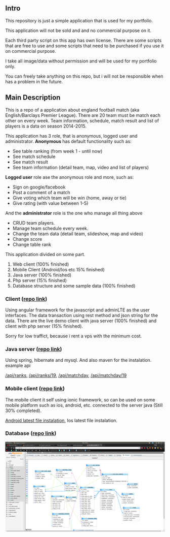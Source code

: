 ## Intro
This repository is just a simple application that is used for my portfolio.

This application will not be sold and and no commercial purpose on it. 

Each third party script on this app has own license. There are some scripts that are free to use and some scripts that need to be purchased if you use it on commercial purpose.

I take all image/data without permission and will be used for my portfolio only.

You can freely take anything on this repo, but i will not be responsible when has a problem in the future.

## Main Description
This is a repo of a application about england football match (aka English/Barclays Premier League).
There are 20 team must be match each other on every week. Team information, schedule, match result and list of players is a data on season 2014-2015.

This application has 3 role, that is anonymous, logged user and administrator.
<b>Anonymous</b> has default functionality such as:
- See table ranking (from week 1 - until now)
- See match schedule
- See match result
- See team information (detail team, map, video and list of players)

<b>Logged user</b> role ase the anonymous role and more, such as:
- Sign on google/facebook
- Post a comment of a match
- Give voting which team will be win (home, away or tie)
- Give rating (with value between 1-5)

And the <b>administrator</b> role is the one who manage all thing above
- CRUD team players.
- Manage team schedule every week.
- Change the team data (detail team, slideshow, map and video)
- Change score
- Change table rank

This application divided on some part.
1. Web client (100% finished)
2. Mobile Client (Android/Ios etc 15% finished)
3. Java server (100% finished)
4. Php server (15% finished)
5. Database structure and some  sample data (100% finished)

### Client (<a href="https://github.com/tekdungtralala/eplweb_client">repo link</a>)

Using angular framework for the javascript and adminLTE as the user interfaces.
The data transaction using rest method and json string for the data.
There are the live demo
<a>client with java server (100% finished)</a> and <a> client with php server (15% finished)</a>.

Sorry for low traffict, because i rent a vps with the minimum cost.

### Java server (<a href="https://github.com/tekdungtralala/eplweb_java_server">repo link</a>)

Using spring, hibernate and mysql. And also maven for the instalation.
example api 

[/api/ranks](http://wiwitadityasaputra.info:8080/api/ranks), [/api/ranks/19](http://wiwitadityasaputra.info:8080/api/ranks/19), [/api/matchday](http://wiwitadityasaputra.info:8080/api/matchday), [/api/matchday/19](http://wiwitadityasaputra.info:8080/api/matchday/19)

### Mobile client (<a href="https://github.com/tekdungtralala/weekendmatch_mobile_client">repo link</a>)

The mobile client it self using ionic framework, so can be used on some mobile platform such as ios, android, etc. connected to the server java (Still 30% completed).

<a href="https://github.com/tekdungtralala/weekendmatch_mobile_client/raw/master/latest_file_instalation/weekend-match.apk">Android latest file instalation</a>, <a>Ios latest file instalation.</a>

### Database (<a href="https://github.com/tekdungtralala/weekendmatch/tree/master/database">repo link</a>)

![Alt text](/Screenshot%20from%202017-11-23%2009-25-31.png?raw=true "Optional Title")

